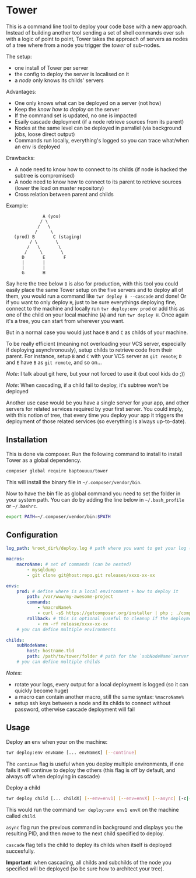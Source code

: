 # Tower

This is a command line tool to deploy your code base with a new approach. Instead of building another tool sending a set of shell commands over ssh with a logic of point to point, Tower takes the approach of servers as nodes of a tree where from a node you trigger the *tower* of sub-nodes.

The setup:

* one install of Tower per server
* the config to deploy the server is localised on it
* a *node* only knows its childs' servers

Advantages:

* One only knows what can be deployed on a server (not how)
* Keep the *know how to deploy* on the server
* If the command set is updated, no one is impacted
* Esaily cascade deployment (if a node retrieve sources from its parent)
* Nodes at the same level can be deployed in parrallel (via background jobs, loose direct output)
* Commands run locally, everything's logged so you can trace what/when an env is deployed

Drawbacks:

* A node need to know how to connect to its childs (if node is hacked the subtree is compromised)
* A node need to know how to connect to its parent to retrieve sources (lower the load on master repository)
* Cross relation between parent and childs

Example:
```
              A (you)
             / \
            /   \
           /     \
   (prod) B       C (staging)
         / \       \
        /   \       \
       /     \       \
      D       E       F
      |       |
      |       |
      G       H
```

Say here the tree below `B` is also for production, with this tool you could easily place the same Tower setup on the five servers and to deploy all of them, you would run a command like `twr deploy B --cascade` and done!
Or if you want to only deploy `H`, just to be sure everythings deploying fine, connect to the machine and locally run `twr deploy:env prod` or add this as one of the child on your local machine (`A`) and run `twr deploy H`. Once again it's a tree, you can start from wherever you want.

But in a normal case you would just hace `B` and `C` as childs of your machine.

To be really efficient (meaning not overloading your VCS server, especially if deploying asynchronously), setup childs to retrieve code from their parent. For instance, setup `B` and `C` with your VCS server as `git remote`; `D` and `E` have `B` as `git remote`, and so on...

*Note*: I talk about git here, but your not forced to use it (but cool kids do ;))

*Note*: When cascading, if a child fail to deploy, it's subtree won't be deployed

Another use case would be you have a single server for your app, and other servers for related services required by your first server. You could imply, with this notion of tree, that every time you deploy your app it triggers the deployment of those related services (so everything is always up-to-date).

## Installation

This is done via composer. Run the following command to install to install Tower as a global dependency.

```sh
composer global require baptouuuu/tower
```

This will install the binary file in `~/.composer/vendor/bin`.

Now to have the bin file as global command you need to set the folder in your system path. You can do by adding the line below in `~/.bash_profile` or `~/.bashrc`.

```sh
export PATH=~/.composer/vendor/bin:$PATH
```

## Configuration

```yaml
log_path: %root_dir%/deploy.log # path where you want to get your log (%root_dir% is the path to the tower directory)

macros:
    macroName: # set of commands (can be nested)
        - mysqldump
        - git clone git@host:repo.git releases/xxxx-xx-xx

envs:
    prod: # define where is a local environment + how to deploy it
        path: /var/www/my-awesome-project
        commands:
            - %macroName%
            - curl -sS https://getcomposer.org/installer | php ; ./composer.phar install
        rollback: # this is optional (useful to cleanup if the deployment fails)
            - rm -rf release/xxxx-xx-xx
    # you can define multiple environments

childs:
    subNodeName:
        host: hostname.tld
        path: /path/to/tower/folder # path for the `subNodeName`server
    # you can define multiple childs
```

*Notes*:

* rotate your logs, every output for a local deployment is logged (so it can quickly become huge)
* a macro can contain another macro, still the same syntax: `%macroName%`
* setup ssh keys between a node and its childs to connect without password, otherwise cascade deployment will fail

## Usage

Deploy an env when your on the machine:
```sh
twr deploy:env envName [... envNameX] [--continue]
```
The `continue` flag is useful when you deploy multiple environments, if one fails it will continue to deploy the others (this flag is off by default, and always off when deploying in cascade)

Deploy a child
```sh
twr deploy child [... childX] [--env=env1] [--env=envX] [--async] [-c|--cascade]
```
This would run the command `twr deploy:env env1 envX` on the machine called `child`.

`async` flag run the previous command in background and displays you the resulting PID, and then move to the next child specified to deploy.

`cascade` flag tells the child to deploy its childs when itself is deployed succesfully.

**Important**: when cascading, all childs and subchilds of the node you specified will be deployed (so be sure how to architect your tree).
